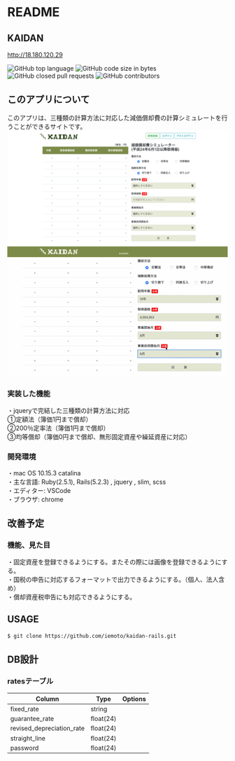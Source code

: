 # README

## KAIDAN
<http://18.180.120.29>

![GitHub top language](https://img.shields.io/github/languages/top/iemoto/kaidan-rails)
![GitHub code size in bytes](https://img.shields.io/github/languages/code-size/iemoto/kaidan-rails)
![GitHub closed pull requests](https://img.shields.io/github/issues-pr-closed-raw/iemoto/kaidan-rails)
![GitHub contributors](https://img.shields.io/github/contributors/iemoto/kaidan-rails)

## このアプリについて
このアプリは、三種類の計算方法に対応した減価償却費の計算シミュレートを行うことができるサイトです。  
![KAIDAN](/materials/toppage.png)
![KAIDAN](/materials/toppage.gif)

### 実装した機能
・jqueryで完結した三種類の計算方法に対応  
  ①定額法（簿価1円まで償却）  
  ②200％定率法（簿価1円まで償却）  
  ③均等償却（簿価0円まで償却、無形固定資産や繰延資産に対応）  

### 開発環境
・mac OS 10.15.3 catalina  
・主な言語: Ruby(2.5.1), Rails(5.2.3) , jquery , slim, scss  
・エディター: VSCode  
・ブラウザ: chrome  

## 改善予定
### 機能、見た目
・固定資産を登録できるようにする。またその際には画像を登録できるようにする。  
・国税の申告に対応するフォーマットで出力できるようにする。（個人、法人含め）  
・償却資産税申告にも対応できるようにする。

## USAGE

```
$ git clone https://github.com/iemoto/kaidan-rails.git
```

## DB設計
### ratesテーブル

|Column|Type|Options|
|------|----|-------|
|fixed_rate|string||
|guarantee_rate|float(24)||
|revised_depreciation_rate|float(24)||
|straight_line|float(24)||
|password|float(24)||
